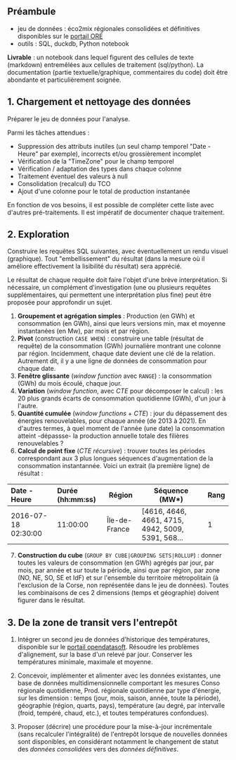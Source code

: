 ## Préambule

- jeu de données : éco2mix régionales consolidées et définitives disponibles sur le [portail ORE](opendata.reseaux-energies.fr)
- outils : SQL, duckdb, Python notebook

**Livrable** : un notebook dans lequel figurent des cellules de texte (markdown) entremêlées aux cellules de traitement (sql/python). La documentation (partie textuelle/graphique, commentaires du code) doit être abondante et particulièrement soignée.


## 1. Chargement et nettoyage des données

Préparer le jeu de données pour l'analyse.

Parmi les tâches attendues :

- Suppression des attributs inutiles (un seul champ temporel "Date - Heure" par exemple), incorrects et/ou grossièrement incomplet
- Vérification de la "TimeZone" pour le champ temporel
- Vérification / adaptation des types dans chaque colonne
- Traitement éventuel des valeurs à null
- Consolidation (recalcul) du TCO
- Ajout d'une colonne pour le total de production instantanée 

En fonction de vos besoins, il est possible de compléter cette liste avec d'autres pré-traitements. Il est impératif de documenter chaque traitement.

## 2. Exploration

Construire les requêtes SQL suivantes, avec éventuellement un rendu visuel (graphique). Tout "embellissement" du résultat (dans la mesure où il améliore effectivement la lisibilité du résultat) sera apprécié.

Le résultat de chaque requête doit faire l'objet d'une brève interprétation. Si nécessaire, un complément d'investigation (une ou plusieurs requêtes supplémentaires, qui permettent une interprétation plus fine) peut être proposée pour approfondir un sujet.

1. **Groupement et agrégation simples** : Production (en GWh) et consommation (en GWh), ainsi que leurs versions min, max et moyenne instantanées (en Mw), par mois et par région.
2. **Pivot** (construction `CASE WHEN`) : construire une table (résultat de requête) de la consommation (GWh) journalière montrant une colonne par région. Incidemment, chaque date devient une clé de la relation. Autrement dit, il y a une ligne de données de consommation pour chaque date.
3. **Fenêtre glissante** (*window function* avec `RANGE`) : la consommation (GWh) du mois écoulé, chaque jour.
4. **Variation** (*window function*, avec *CTE* pour décomposer le calcul) : les 20 plus grands écarts de consommation quotidienne (GWh), d'un jour à l'autre.
5. **Quantité cumulée** (*window functions* + *CTE*) : jour du dépassement des énergies renouvelables, pour chaque année (de 2013 à 2021). En d'autres termes, à quel moment de l'année (une date) la consommation atteint -dépassse- la production annuelle totale des filières renouvelables ?
6. **Calcul de point fixe** (*CTE récursive*) : trouver toutes les périodes correspondant aux 3 plus longues séquences d'augmentation de la consommation instantannée. Voici un extrait (la première ligne) de résultat :

| Date - Heure | Durée (hh:mm:ss) | 	Région    | Séquence (MW*) | Rang |
| :----------- | :---             | ---       | ---             | --- |
| 2016-07-18 02:30:00	| 11:00:00	| Île-de-France| [4616, 4646, 4661, 4715, 4942, 5009, 5391, 568...| 1 |

7. **Construction du cube** (`GROUP BY CUBE|GROUPING SETS|ROLLUP`) : donner toutes les valeurs de consommation (en GWh) agrégés par jour, par mois, par année et sur toute la période, ainsi que par région, par zone (NO, NE, SO, SE et IdF) et sur l'ensemble du territoire métropolitain (à l'exclusion de la Corse, non représentée dans le jeu de données). Toutes les combinaisons de ces 2 dimensions (temps et géographie) doivent figurer dans le résultat.


## 3. De la zone de transit vers l'entrepôt

1. Intégrer un second jeu de données d'historique des températures, disponible sur le 
[portail opendatasoft](https://public.opendatasoft.com/explore/dataset/donnees-synop-essentielles-omm).
Résoudre les problèmes d'alignement, sur la base d'un relevé par jour. Conserver les températures minimale, maximale et moyenne.

2. Concevoir, implémenter et alimenter avec les données existantes, une base de données multidimensionnelle comportant les mesures Conso régionale quotidienne, Prod. régionale quotidienne par type d'énergie, sur les dimension : temps (jour, mois, saison, année, toute la période), géographie (région, quarts, pays), température (au degré, par intervalle (froid, tempéré, chaud, etc.), et toutes températures confondues).

3. Proposer (décrire) une procédure pour la mise-à-jour incrémentale (sans recalculer l'intégralité) de l'entrepôt lorsque de nouvelles données sont disponibles, en considérant notamment le changement de statut des *données consolidées* vers des *données définitives*.